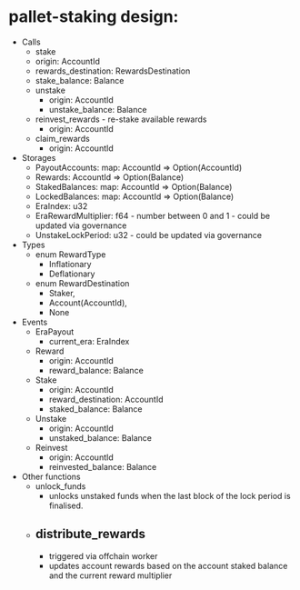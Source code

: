 # pallet-staking design:
* Calls
  - stake
   - origin: AccountId
   - rewards_destination: RewardsDestination
   - stake_balance: Balance
  - unstake
    - origin: AccountId
    - unstake_balance: Balance
  - reinvest_rewards - re-stake available rewards
    - origin: AccountId
  - claim_rewards 
    - origin: AccountId
* Storages
  - PayoutAccounts: map: AccountId => Option(AccountId)
  - Rewards: AccountId => Option(Balance)
  - StakedBalances: map: AccountId => Option(Balance)
  - LockedBalances: map: AccountId => Option(Balance)
  - EraIndex: u32 
  - EraRewardMultiplier: f64 - number between 0 and 1 - could be updated via  governance
  - UnstakeLockPeriod: u32 - could be updated via governance
* Types
  - enum RewardType
    - Inflationary
    - Deflationary
  - enum  RewardDestination
  	- Staker,
  	- Account(AccountId),
  	- None
* Events
  - EraPayout
    - current_era: EraIndex
  - Reward
    - origin: AccountId
    - reward_balance: Balance
  - Stake
    - origin: AccountId
    - reward_destination: AccountId
    - staked_balance: Balance
  - Unstake
    - origin: AccountId
    - unstaked_balance: Balance
  - Reinvest
    - origin: AccountId
    - reinvested_balance: Balance
* Other functions
  - unlock_funds 
    - unlocks unstaked funds when  the last block of the lock period is finalised.
  - distribute_rewards
    - 
    - triggered via offchain worker
    - updates account rewards based on the account staked balance and the current reward multiplier
  
  